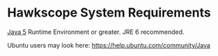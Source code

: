 # Hawkscope System Requirements #

[Java 5](http://java.sun.com/javase/downloads/index.jsp) Runtime Environment or greater. JRE 6 recommended.

Ubuntu users may look here: https://help.ubuntu.com/community/Java